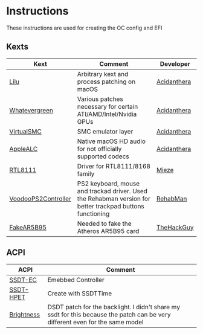 # Instructions
These instructions are used for creating the OC config and EFI

## Kexts
| Kext          | Comment       | Developer |
| ------------- | ------------- | --------- |
| [Lilu](https://github.com/acidanthera/Lilu) | Arbitrary kext and process patching on macOS | [Acidanthera](https://github.com/acidanthera)|
| [Whatevergreen](https://github.com/acidanthera/WhateverGreen) | Various patches necessary for certain ATI/AMD/Intel/Nvidia GPUs | [Acidanthera](https://github.com/acidanthera)|
| [VirtualSMC](https://github.com/acidanthera/VirtualSMC) | SMC emulator layer | [Acidanthera](https://github.com/acidanthera)|
| [AppleALC](https://github.com/acidanthera/AppleALC) | Native macOS HD audio for not officially supported codecs | [Acidanthera](https://github.com/acidanthera)|
| [RTL8111](https://github.com/Mieze/RTL8111_driver_for_OS_X) | Driver for RTL8111/8168 family | [Mieze](https://github.com/Mieze) |
| [VoodooPS2Controller](https://github.com/RehabMan/OS-X-Voodoo-PS2-Controller) | PS2 keyboard, mouse and trackad driver. Used the Rehabman version for better trackpad buttons functioning | [RehabMan](https://github.com/RehabMan/)
| [FakeAR5B95](https://github.com/TheHackGuy/FakeAR5B95) | Needed to fake the Atheros AR5B95 card | [TheHackGuy](https://github.com/TheHackGuy) |

## ACPI
| ACPI | Comment |
| ---- | ------- |
| [SSDT-EC](https://github.com/acidanthera/OpenCorePkg/blob/master/Docs/AcpiSamples/Source/SSDT-EC.dsl) | Emebbed Controller |
| [SSDT-HPET](https://github.com/TheHackGuy/HP-DV6-3170sb/blob/main/SSDTTime.md) | Create with SSDTTime |
| [Brightness](https://www.insanelymac.com/forum/topic/287133-guide-backlight-brightness-for-intel-80860046-1st-gen-hd-gma-5700mhd/) | DSDT patch for the backlight. I didn't share my ssdt for this because the patch can be very different even for the same model |
